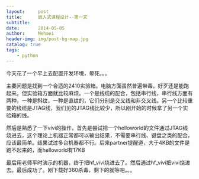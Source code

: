 ```yaml
---
layout:     post
title:      嵌入式课程设计--第一天
subtitle:   
date:       2014-05-05
author:     Mehaei
header-img: img/post-bg-map.jpg
catalog: true
tags:
    - python
---
```

今天花了一个早上去配置开发环境，晕死。。。

主要问题是找到一个合适的2410实验箱。电脑方面虽然普遍带毒，好歹还是能跑起来。但实验箱方面就比较麻烦。一个是线缆的配合，包括串行线，串行线方面有两种，一种是斜纹，一种是直纹的，它们分别是交叉线和非交叉线。另一个比较重要的线缆是JTAG线，我们见的JTAG线比较少，所以刚开始的时候拿了另一个实验箱的线。 

然后是熟悉了一下vivi的操作，首先是尝试把一个helloworld的文件通过JTAG线烧进去，这个理论上机器正常都可以输出结果，不需要串行线、键盘之类的配合，应该最简单。结果试过多台机器都不行。后来partner提醒道，大于4KB的文件是跑不起来的，而helloworld有17KB

最后用老师平时演示的机器，终于把hf_vivi烧进去了。然后通过hf_vivi把vivi烧进去。最后成功了。刚下载好360杀毒，剩下的就等吧。。。
